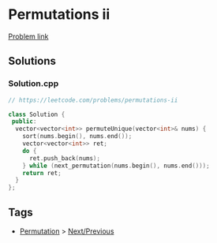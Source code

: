 # Permutations ii

[Problem link](https://leetcode.com/problems/permutations-ii)

## Solutions


### Solution.cpp
```cpp
// https://leetcode.com/problems/permutations-ii

class Solution {
 public:
  vector<vector<int>> permuteUnique(vector<int>& nums) {
    sort(nums.begin(), nums.end());
    vector<vector<int>> ret;
    do {
      ret.push_back(nums);
    } while (next_permutation(nums.begin(), nums.end()));
    return ret;
  }
};
```
## Tags

* [Permutation](/Collections/permutation.md#permutation) > [Next/Previous](/Collections/permutation.md#next-previous)
